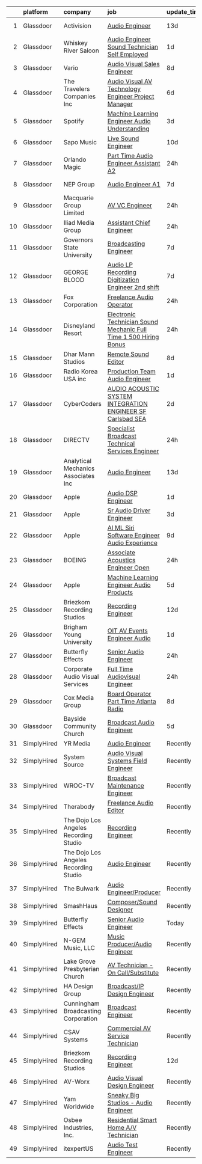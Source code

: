 

|    | platform    | company                               | job                                                                                                                                                                                                                                                                                                                                                                                                                                                                                                                                                                                                                                                                                                                                                                                                                                                                                                                                                                                                                                                                                                                                                                                                                                                                                                                                                                                                | update_time   | location                |
|---:|:------------|:--------------------------------------|:---------------------------------------------------------------------------------------------------------------------------------------------------------------------------------------------------------------------------------------------------------------------------------------------------------------------------------------------------------------------------------------------------------------------------------------------------------------------------------------------------------------------------------------------------------------------------------------------------------------------------------------------------------------------------------------------------------------------------------------------------------------------------------------------------------------------------------------------------------------------------------------------------------------------------------------------------------------------------------------------------------------------------------------------------------------------------------------------------------------------------------------------------------------------------------------------------------------------------------------------------------------------------------------------------------------------------------------------------------------------------------------------------|:--------------|:------------------------|
|  1 | Glassdoor   | Activision                            | [Audio Engineer](https://www.glassdoor.com/partner/jobListing.htm?pos=117&ao=1136043&s=58&guid=00000181b889976b835005f8a8b091f6&src=GD_JOB_AD&t=SR&vt=w&cs=1_09af65cb&cb=1656658434390&jobListingId=1007947570877&jrtk=3-0-1g6s8j61mk61p801-1g6s8j622i9j2800-cc181edf414e04b8-)                                                                                                                                                                                                                                                                                                                                                                                                                                                                                                                                                                                                                                                                                                                                                                                                                                                                                                                                                                                                                                                                                                                    | 13d           | Los Angeles, CA         |
|  2 | Glassdoor   | Whiskey River Saloon                  | [Audio Engineer   Sound Technician   Self Employed](https://www.glassdoor.com/partner/jobListing.htm?pos=103&ao=1110586&s=58&guid=00000181b889976b835005f8a8b091f6&src=GD_JOB_AD&t=SR&vt=w&ea=1&cs=1_ddcd1a71&cb=1656658434388&jobListingId=1007971269908&cpc=6FC5BA77C9A4CD78&jrtk=3-0-1g6s8j61mk61p801-1g6s8j622i9j2800-a9997545a0f489a2--6NYlbfkN0DZUOob1RxKFFM5XqCN8NwNjD6ibhx9GA-hBUghBZDjd41EWWUaBEf0KKdGOBBNHRHd_uSbKuQYT__OBfxU9V25bBWD3MGmfOf6L0dYrTQo-2dsgLaZLmc2SGkWAz35np4V1m9j0Vgw_QEGm6Oe8jtBlmVAaz1XtRctpbmateAKDnFFRmheggQdrmsvsVXlVNEQN3T2lM6GN1F8771MSRntpXARflwVvfLKitIhr2QarYEiGLZurKMv-YtWKjQqe_FQFYsYfLxg1BruHL_8nralh4HD4MojOFugLXDF2Elf9WW4Vk0K8lFMcPh3_VNOqwHMgoOfcy-t6ceHa0YeEOpsABpflhe92ayg-ps9OfgmSbA1-sxgNbCnW0_t4WtSODuagXjdVBH42g2-liiqWkS5VUShEaY3XRi94IbTJWNlBxIAQg6lIh9BNL4shOshEAiqVX49zUooP7lUvKWwmmPSbMrjqDw4Hn1ifQInEVpz3_Mk2viIuknCsCITpu7DlSsvotOMidI50whn4YXyczna)                                                                                                                                                                                                                                                                                                                                                                                                                                                                                       | 1d            | Nashville, TN           |
|  3 | Glassdoor   | Vario                                 | [Audio Visual Sales Engineer](https://www.glassdoor.com/partner/jobListing.htm?pos=102&ao=1110586&s=58&guid=00000181b889976b835005f8a8b091f6&src=GD_JOB_AD&t=SR&vt=w&ea=1&cs=1_7f5fed46&cb=1656658434388&jobListingId=1007957200554&cpc=275B60D2C545FCD5&jrtk=3-0-1g6s8j61mk61p801-1g6s8j622i9j2800-1cd875a76430fbde--6NYlbfkN0A4hgeKHdLyHgzaskNEvl2xXMVaueUT71iJOYpLYISQUMokOAxkb6e4txPs6f_S0ebvVT7mjiRIXvY5BrDZHvuKSsr0IpYfoC1TsAC_ZQuScOAhnEr9Rz-GRhmj27X-NIXUH769hQWDtwZmq8aVdcyqDKSjiBY_YyXgHRRdAo-w6Uv0R33OrIb4W-BpGXjT4ks9OdwiJ5XXjdOxPW55GiBhLQvwKKHFrg4s_OJGmY4hCHiuD21w0yfkmAa0_s-LHMm_pxx23SP10-bisvLCd_m8VZjJJjTaWRdYfObn2GqwdddCtsPtMA2I27Z-Tvr82uGvwfres9rUWJ4YTPkleFmjfMPOXHQS9YziYiGjZAb1AN1nL-hArAxS6nKfnCXAHuMJl8P5G1IC0rB-HrXt6Sc_zxEwYZt5SH61_Ov23lnPp91azDy_lEgCvwrM7oVyfC7_MknQS5fHXm43KYP2wvhdC-x71d0_NiFSR_xN036wUwsiQpzXnGbVsTcew9YLE1tdSJzy5Y7gZA%3D%3D)                                                                                                                                                                                                                                                                                                                                                                                                                                                                                                                 | 8d            | Remote                  |
|  4 | Glassdoor   | The Travelers Companies  Inc          | [Audio Visual  AV  Technology Engineer  Project Manager ](https://www.glassdoor.com/partner/jobListing.htm?pos=105&ao=1110586&s=58&guid=00000181b889976b835005f8a8b091f6&src=GD_JOB_AD&t=SR&vt=w&cs=1_2b8fd9ff&cb=1656658434388&jobListingId=1007962119256&cpc=5FEB1BEB8E14EF52&jrtk=3-0-1g6s8j61mk61p801-1g6s8j622i9j2800-9157db76399edcec--6NYlbfkN0DwhCR4mE7Dx-CLhz4PI5BhfvPze6ywMzhMsBH5psjCE2akgMDjbc7mgQRF-OO2fE77lmnsitHlMYe71DgCkOAXZbjW_MU9NoF73Rz7QR4gynPML1oO3IhXy6i7KhHOCo_-HDw9Kx3MAhhfqDomPSpYcsyzxPKpoyH0P8Wtxhv9lghcapDdNlyB9EsQXsRjcxxydzUicFnmn4ljwE6RPspBdICgu_c7t7YI9AwHVEkP-0bZHC7VqjrOIBGYaYRY5e2oTq5y5bsRpC-L7JTvFi0NnLfRn3c10nEgXsBMHZmOg7aKAiGqwY4-g2_0koR0x_W7WQ2UoJRLVxhu4J2tp4ufStiuoKCwTmmx7-CXk5tjh2Qry0WkguBQLGExr0oy4QsWgkpkShvtCk6Dm4cP8GONRSagno2RY1VlTgbmSa8MHx3LUCMY330umqb9t3RMmJNbdRrRQ45yeraeQm9bVZyCCZzLI76XOLT9N07u4N7lmeUTqV_Dovd-0ev-Mq6ZChW2pYnK_yMGWQplK9QNJaGMPhh763cPOqg8UqfaJPBfphNg3XU9JSjlh667iOcTrowKPOOziTJEuUh08kXtpVvjJliBt29FUx255MPXTwwIBA%3D%3D)                                                                                                                                                                                                                                                                                                                                                                                          | 6d            | Hartford, CT            |
|  5 | Glassdoor   | Spotify                               | [Machine Learning Engineer  Audio Understanding](https://www.glassdoor.com/partner/jobListing.htm?pos=113&ao=1136043&s=58&guid=00000181b889976b835005f8a8b091f6&src=GD_JOB_AD&t=SR&vt=w&cs=1_53b3a5b9&cb=1656658434390&jobListingId=1007966430651&jrtk=3-0-1g6s8j61mk61p801-1g6s8j622i9j2800-cf8b3597912616eb-)                                                                                                                                                                                                                                                                                                                                                                                                                                                                                                                                                                                                                                                                                                                                                                                                                                                                                                                                                                                                                                                                                    | 3d            | New York, NY            |
|  6 | Glassdoor   | Sapo Music                            | [Live Sound Engineer](https://www.glassdoor.com/partner/jobListing.htm?pos=121&ao=1136043&s=58&guid=00000181b889976b835005f8a8b091f6&src=GD_JOB_AD&t=SR&vt=w&ea=1&cs=1_714a25be&cb=1656658434390&jobListingId=1007951864280&jrtk=3-0-1g6s8j61mk61p801-1g6s8j622i9j2800-fcb7a6448ded33ab-)                                                                                                                                                                                                                                                                                                                                                                                                                                                                                                                                                                                                                                                                                                                                                                                                                                                                                                                                                                                                                                                                                                          | 10d           | Miami, FL               |
|  7 | Glassdoor   | Orlando Magic                         | [Part Time Audio Engineer Assistant  A2 ](https://www.glassdoor.com/partner/jobListing.htm?pos=114&ao=1136043&s=58&guid=00000181b889976b835005f8a8b091f6&src=GD_JOB_AD&t=SR&vt=w&cs=1_5488885b&cb=1656658434390&jobListingId=1007973255395&jrtk=3-0-1g6s8j61mk61p801-1g6s8j622i9j2800-5782749b78aef498-)                                                                                                                                                                                                                                                                                                                                                                                                                                                                                                                                                                                                                                                                                                                                                                                                                                                                                                                                                                                                                                                                                           | 24h           | Orlando, FL             |
|  8 | Glassdoor   | NEP Group                             | [Audio Engineer A1](https://www.glassdoor.com/partner/jobListing.htm?pos=120&ao=1136043&s=58&guid=00000181b889976b835005f8a8b091f6&src=GD_JOB_AD&t=SR&vt=w&ea=1&cs=1_f5e3ba2c&cb=1656658434390&jobListingId=1007960748460&jrtk=3-0-1g6s8j61mk61p801-1g6s8j622i9j2800-93ec31f0eeedc6ba-)                                                                                                                                                                                                                                                                                                                                                                                                                                                                                                                                                                                                                                                                                                                                                                                                                                                                                                                                                                                                                                                                                                            | 7d            | New York, NY            |
|  9 | Glassdoor   | Macquarie Group Limited               | [AV VC Engineer](https://www.glassdoor.com/partner/jobListing.htm?pos=101&ao=1110586&s=58&guid=00000181b889976b835005f8a8b091f6&src=GD_JOB_AD&t=SR&vt=w&cs=1_6609fcf4&cb=1656658434388&jobListingId=1007975168648&cpc=006647ECB170E34D&jrtk=3-0-1g6s8j61mk61p801-1g6s8j622i9j2800-feee33885a548d26--6NYlbfkN0Buby3bM6xh3PvoctOm6nU0sG10uZOdQYvMWxvRDCBuHZP9gZtXeKBRA3GjHBhNf7pD68zSqMIpsJ-qYwWljPySJwgwQ8tg1xacKIWJSHiEWGWcl_uj_tFfrwb85AbQKVMCkY2qJ_5pcRCCPNChoJkKIIM-ZRqclLdIgjFmBsHPApFjLV8NdIzVaewglK_v6wpqFKsEaGTFp77AHfIpKJ6uyW840Vx5eSTKpZ_-cI2D7eSBLWaKSpLWPyaEVOJJB8hgRsIVKUBlHYfjtS67MD6TQoOA9fm_tsEQoesw6-saIEUCziUu4os9e1AjRJjMyjHGoj4dc3fzXIiK4Wp-Le-QYvDEOq4nVI77pnF85PtZyPi1OpBNqdphtUrljDLHUxeIElmnaiV2-Bg2hv_h1IktaWaUB9ySghx_7gB3Lzce-RFlmrDgg4vtxpaVdVkfv0kORjz6ZLtBJqbiOmzEf5HNaJ4FSvJOMe9ZVhoWbpgRa0K8vSNoprldo8UicYg8x3aZbuUZPsnjdQ%3D%3D)                                                                                                                                                                                                                                                                                                                                                                                                                                                                                                                                   | 24h           | New York, NY            |
| 10 | Glassdoor   | Iliad Media Group                     | [Assistant Chief Engineer](https://www.glassdoor.com/partner/jobListing.htm?pos=129&ao=1136043&s=58&guid=00000181b889976b835005f8a8b091f6&src=GD_JOB_AD&t=SR&vt=w&ea=1&cs=1_1b31856b&cb=1656658434395&jobListingId=1007973242312&jrtk=3-0-1g6s8j61mk61p801-1g6s8j622i9j2800-72c6bbc76826529c-)                                                                                                                                                                                                                                                                                                                                                                                                                                                                                                                                                                                                                                                                                                                                                                                                                                                                                                                                                                                                                                                                                                     | 24h           | Nampa, ID               |
| 11 | Glassdoor   | Governors State University            | [Broadcasting Engineer](https://www.glassdoor.com/partner/jobListing.htm?pos=124&ao=1136043&s=58&guid=00000181b889976b835005f8a8b091f6&src=GD_JOB_AD&t=SR&vt=w&cs=1_b8252169&cb=1656658434391&jobListingId=1007960174272&jrtk=3-0-1g6s8j61mk61p801-1g6s8j622i9j2800-e9de4878726fadbb-)                                                                                                                                                                                                                                                                                                                                                                                                                                                                                                                                                                                                                                                                                                                                                                                                                                                                                                                                                                                                                                                                                                             | 7d            | University Park, IL     |
| 12 | Glassdoor   | GEORGE BLOOD                          | [Audio LP Recording Digitization Engineer  2nd shift](https://www.glassdoor.com/partner/jobListing.htm?pos=130&ao=1136043&s=58&guid=00000181b889976b835005f8a8b091f6&src=GD_JOB_AD&t=SR&vt=w&cs=1_ca410891&cb=1656658434395&jobListingId=1007959721059&jrtk=3-0-1g6s8j61mk61p801-1g6s8j622i9j2800-94ce0a851b55452b-)                                                                                                                                                                                                                                                                                                                                                                                                                                                                                                                                                                                                                                                                                                                                                                                                                                                                                                                                                                                                                                                                               | 7d            | Fort Washington, PA     |
| 13 | Glassdoor   | Fox Corporation                       | [Freelance Audio Operator](https://www.glassdoor.com/partner/jobListing.htm?pos=118&ao=1136043&s=58&guid=00000181b889976b835005f8a8b091f6&src=GD_JOB_AD&t=SR&vt=w&cs=1_99981582&cb=1656658434390&jobListingId=1007972962752&jrtk=3-0-1g6s8j61mk61p801-1g6s8j622i9j2800-0a1c089c6b7890e9-)                                                                                                                                                                                                                                                                                                                                                                                                                                                                                                                                                                                                                                                                                                                                                                                                                                                                                                                                                                                                                                                                                                          | 24h           | New York, NY            |
| 14 | Glassdoor   | Disneyland Resort                     | [Electronic Technician  Sound Mechanic    Full Time  1 500 Hiring Bonus](https://www.glassdoor.com/partner/jobListing.htm?pos=111&ao=1110586&s=58&guid=00000181b889976b835005f8a8b091f6&src=GD_JOB_AD&t=SR&vt=w&cs=1_4949cd86&cb=1656658434389&jobListingId=1007975027121&cpc=F41FEAB56D215062&jrtk=3-0-1g6s8j61mk61p801-1g6s8j622i9j2800-44f0d1062b935ecf--6NYlbfkN0C6Ka7fXck5vhN9Gntscl_jqDDI0lwp9hmdWqruhrh70g4rLtFMw5tuk7-EcnWEM7rOuk3TZgjE59EUPaULxlHqw2UOgQxctQRzV308JIbkK3UbrsYvYb6dkfju7oTFgvz9Y2rU1hAsakbS4X-an_D5CVgEZOvvbobuY74ifjAVgWlwnLYYNCCgY2D1YtUwagJ7uyzdMaBI9a2uoPNqQvco_KdcFrohMEAvWAqcKoQB-MpdkkMOtjnQwYApT7AUlVxPkoyt9ZJyWCF8nnOzRMcw5SDR2lmZE4vPrYNI9AkivMHSbjhKI4T4njSEncVm8zwiKkx--wET8fPBe2MzL22A43z-rvdHR2qz5o9nmh68ctxywdaOS98VSlChPyo410EsTD7dm4OA_ko67o6SdI05VM8l65NMw66I1_go48xgffYQQUsA3TNKJoBc5mCO3pS-AGdZsgzTaw%3D%3D)                                                                                                                                                                                                                                                                                                                                                                                                                                                                                                                                           | 24h           | Anaheim, CA             |
| 15 | Glassdoor   | Dhar Mann Studios                     | [Remote Sound Editor](https://www.glassdoor.com/partner/jobListing.htm?pos=125&ao=1136043&s=58&guid=00000181b889976b835005f8a8b091f6&src=GD_JOB_AD&t=SR&vt=w&ea=1&cs=1_055bf4ec&cb=1656658434391&jobListingId=1007956206021&jrtk=3-0-1g6s8j61mk61p801-1g6s8j622i9j2800-c817bde71d0827b3-)                                                                                                                                                                                                                                                                                                                                                                                                                                                                                                                                                                                                                                                                                                                                                                                                                                                                                                                                                                                                                                                                                                          | 8d            | Burbank, CA             |
| 16 | Glassdoor   | Radio Korea USA  inc                  | [Production Team Audio Engineer](https://www.glassdoor.com/partner/jobListing.htm?pos=104&ao=1110586&s=58&guid=00000181b889976b835005f8a8b091f6&src=GD_JOB_AD&t=SR&vt=w&ea=1&cs=1_2aead5ff&cb=1656658434389&jobListingId=1007971360527&cpc=C3517E2410EFB392&jrtk=3-0-1g6s8j61mk61p801-1g6s8j622i9j2800-c49b9dda932026b5--6NYlbfkN0DeXU0vMxLyKhfauY-dgUBa_3v1DHLtGGo4EP_Dl8CiY0U2FbFCTSNb0R-8JM4BTXHCxFRrCG2AE5RZAwhnc0KU72O88kCYsCT8ywECthNN6o7yCMeR7px8Z03FQkXUrQZImNN1D1Lf21QvQeprZ0o7jCVpe0rNZPyF-9KlmqVWsw42AWeZXvuOIG7A-J5MLPaFWDBXl2xs3zABgyH_tQKjxZrWpBsoThxr_uV7gliqdppJmTJf3n50sRvTia5e6Cn7CfdZhAre30Z_PbhzuIx8JIhfoEzB8YSORyngwhB8d9puohW-ZQFjkcPKAE2bWmv5Rh8iIaavwFVogoxx49PLrjfPXCZ9M_DldA0cyB98OgM5lrmHu0bMAwRS4NRv2DYde81Tm0OjiPkam0c6vUVlVsRRQU_aKEkn-q_3SEnErJsz-fg0gcjOne_bKT8W-LFesNEzsd9DYRhfBUwMJLtKwmItyv6PLkKTrAwsISG3mcOnhwMcZQ1Icmx4VT7PcuM%3D)                                                                                                                                                                                                                                                                                                                                                                                                                                                                                                                            | 1d            | Los Angeles, CA         |
| 17 | Glassdoor   | CyberCoders                           | [AUDIO   ACOUSTIC SYSTEM INTEGRATION ENGINEER  SF Carlsbad  SEA ](https://www.glassdoor.com/partner/jobListing.htm?pos=112&ao=1110586&s=58&guid=00000181b889976b835005f8a8b091f6&src=GD_JOB_AD&t=SR&vt=w&ea=1&cs=1_0c7fc349&cb=1656658434390&jobListingId=1007969018050&cpc=2CAED5C921A5F994&jrtk=3-0-1g6s8j61mk61p801-1g6s8j622i9j2800-9253c327a7c8661f--6NYlbfkN0CpFJQzrgRR8WqXWK1qKKEqALWJw739KlKqr2H-MSI4eoBlI4EFrmor2FYZMP3muM1Mcqu8sVXnn6lbK8JIHqfNUfwXhlorrCyZyj0vRAagbAWxvLUYhQasGHxHbO3MIUE9KvQ0zf-hvPI-eq27adppPyptNAVTzHYzv87H7zbbNFMTzR8pPU3sxkuoa8QxX5VTpigg-YFgKLWzD9PyF5-3ctOcwsCSnguniFFOtB459vXkX-8gPWPy428IHKOe6oiscjJV1K3F_glaIj1-cNgAZpbWIIQKapnlO2YtQvgrVHZgcGhjx_pyaH_rK17vcORd8LsffHZbTmSd6rDDxYS9_I0XytCmCAlkkHoH9IKsQB3JJJGPF5Q9PzJXblBF_ClSkZm7xz1gc9YprhGEq0hZnkAd_Kr-99dxY25lOmqdzDQawY61Q_cN9aY8Sf6FAwBn9S8C9fHGlpovCrGfrzzESY_htgNlo_1nsKYGF2lwsYGC5sj3-WzyTjWie7sa7diQly1-gOtAwR290HMe5ZGpJkjkkYzHe6cw7XLLMULgQCvIiCK9l7wJVKeFsIIgrO_f3_2XlgHITlZTey_XW09tN96NiZJ-9pUq13jp5K95jSKUjWU7C9Pe0Z4vWc6xtNRmEb-mxqEDdg5fM-oGjBOWO58111zEkSbAkCX2dyxjAB86KMvICTDp5gPjEUKuj7A8k7H25EcjG8QssThs8B7glQm0wEi_dxTeZHytaIokGPuTT7vuUILpCLumixlE73oZpryJwoawLFK-6Gp1-Lj1m2NqWd1_HeMN53M_d_S85Ph84jmhzB-DhK5FyAguzPhsq7x3jZagIPCorgMNId2H8BtwMBFN7Eqk3iS8H_JyxxrsY2iDHUFdkUl--PRFOkostWyrPYTSlZO2jbtx-XHiQ_K2Z9q2XFbu-J90UmCevfZThNy9bveV858GfegQvDedG9D-WZ36OVbEgUcLUMLA)         | 2d            | South San Francisco, CA |
| 18 | Glassdoor   | DIRECTV                               | [Specialist  Broadcast Technical Services Engineer](https://www.glassdoor.com/partner/jobListing.htm?pos=110&ao=1110586&s=58&guid=00000181b889976b835005f8a8b091f6&src=GD_JOB_AD&t=SR&vt=w&cs=1_2ad191fa&cb=1656658434389&jobListingId=1007973002057&cpc=1160948BCBA38B5B&jrtk=3-0-1g6s8j61mk61p801-1g6s8j622i9j2800-8ff356d14cc7cd49--6NYlbfkN0Bg-vCOmr41z5O6cL3bVFLNCmt4d7jQ60EdHBZU4QjMGyRF3OJkwwC0GQxq9DZ5KcgiTJhtOoU3DVTe-PldYhNn9o-qPY9J97VbdsOHNQ2NlIKSDwPSzGcF6Z-hOkXt6Ir6-VnfvDOg1pGxXpGFd64bY5x91n0xFEU9Fh8i3dQjfofz2T4ahb0wM1l3ji2qXqaOAU5YsltlQPQ1ClL-KeuHfxGOmRYyx5AXwCjOFkXtlllEz-ruMtp35d2qZR1V9gMSH0qTPsgOeEsVfp7CMKVNAFv60Lmf8prCo81YsLW09UAj6byrf8yThzUQHzGj6flQ2OjII13TO9k7G00wtl28Gq7IxxTHKR7rB9lErxTDSIadlECFBRd__u2gzUe8tO6EZ4rrcmePPiBP4hfRuZnkx3SsNK89fXF2i1SegNwKLY_63pLMKy4o)                                                                                                                                                                                                                                                                                                                                                                                                                                                                                                                                                                                            | 24h           | Castle Rock, CO         |
| 19 | Glassdoor   | Analytical Mechanics Associates  Inc  | [Audio Engineer](https://www.glassdoor.com/partner/jobListing.htm?pos=119&ao=1136043&s=58&guid=00000181b889976b835005f8a8b091f6&src=GD_JOB_AD&t=SR&vt=w&cs=1_345221de&cb=1656658434390&jobListingId=1007947686117&jrtk=3-0-1g6s8j61mk61p801-1g6s8j622i9j2800-24dfb34484a594a0-)                                                                                                                                                                                                                                                                                                                                                                                                                                                                                                                                                                                                                                                                                                                                                                                                                                                                                                                                                                                                                                                                                                                    | 13d           | Houston, TX             |
| 20 | Glassdoor   | Apple                                 | [Audio DSP Engineer](https://www.glassdoor.com/partner/jobListing.htm?pos=116&ao=1136043&s=58&guid=00000181b889976b835005f8a8b091f6&src=GD_JOB_AD&t=SR&vt=w&cs=1_325e3d4f&cb=1656658434390&jobListingId=1007970447156&jrtk=3-0-1g6s8j61mk61p801-1g6s8j622i9j2800-1b585c126c1f4e63-)                                                                                                                                                                                                                                                                                                                                                                                                                                                                                                                                                                                                                                                                                                                                                                                                                                                                                                                                                                                                                                                                                                                | 1d            | Cupertino, CA           |
| 21 | Glassdoor   | Apple                                 | [Sr Audio Driver Engineer](https://www.glassdoor.com/partner/jobListing.htm?pos=106&ao=1110586&s=58&guid=00000181b889976b835005f8a8b091f6&src=GD_JOB_AD&t=SR&vt=w&cs=1_50562768&cb=1656658434389&jobListingId=1007967756838&cpc=F41FEAB56D215062&jrtk=3-0-1g6s8j61mk61p801-1g6s8j622i9j2800-2fa8053b561b6bfc--6NYlbfkN0BvKrLyj5gPmtZO9T8euul8TCxuuKNOtzRJOomxnwSEodTz2Bc-sPZl29JElYHfcoTIvbXRjof-OOe8pUBbfHD0qHl0wtikCMnURt0SnGsvORBxZ_incsdE_dikXRA3L9t9i3UdVlU2ns6vM-MIZPY_50m91oWB506_74wVampessI9MEDFf6llnes7oaBKWsvrzkFnHxQaps3nBHAynQ4WVvryJ-ysx0ivka_R2FYTuUTKQ3ghRoqg1MVobUnhXM6uLUBSXp1uwoLF2SoO1GAf_xjlXQlMwC5Sf77-ZUienjmQzI5V9yT2GehISM6XhHmZWlRQsJ5RfLIM2pBEwoeG6-7I_HFYJN3YeQu_4Tlw519ZdcgnajL8ouTfqOIHX3oAJvG4IataSbt8bJ9I29BzxsHsETNrKr7A8S5qvuSebq2nsefmTqMgjHFxKGzsGzJgumluagZzrJMi55le02dp1A0CQ6IPWU1VmMpcgTrL_pzTPQEFtY8ZtI5_Rd7dEKvXJI3tbY8Ugh1l8ULBjZZXO4xAxz1ouxJ3SIRGNqOIUnM0iAr8RPuHsCSWBdGAiOa1N6asjX53lSUngy9GmjXvK6cRc72lcpYs8kmBs1W4wy73LK1lY-VHemYO2DSHOKa7fycNeo93PrZOe408nOV0NYaz-SjTarZgDmFpKwKVnvF6b4G31zXzmHXgHVRgK8pZLw4PEdOkDp1fXoWtgm_oHWl9BvBvjCwJpyl26S3DVnp1-EmzT5C2y5PB__pJeQIxVhSyPtXm5_oimGbb5fVsjXqOeF49HHualT4Ys958i_o6xhBeCT4cE86MnhonjzZe-sEpXvDGFPnraZQ9vzvRbvi0ODMYB3YobH7yVIxcnUQ-xqhM6eowmE0yGB1MBLoI52EzL6CX2NkpyUlPwiaQjCfmju735EOL9SHwH_mbu1hoxrjElrhFXhRcLAoD7QfzF45i70PL4Q%3D%3D)                                                         | 3d            | Culver City, CA         |
| 22 | Glassdoor   | Apple                                 | [AI ML   Siri Software Engineer  Audio Experience](https://www.glassdoor.com/partner/jobListing.htm?pos=108&ao=1110586&s=58&guid=00000181b889976b835005f8a8b091f6&src=GD_JOB_AD&t=SR&vt=w&cs=1_f5322109&cb=1656658434389&jobListingId=1007955803610&cpc=32EE424DE2B657EB&jrtk=3-0-1g6s8j61mk61p801-1g6s8j622i9j2800-7f8b805f602546e6--6NYlbfkN0BvKrLyj5gPmtZO9T8euul8TCxuuKNOtzRJOomxnwSEodTz2Bc-sPZl1dBMH13w-jOuDdk-f7H56QP6g2bk7OOCTBgEksMJ67_uUG10p_Ob0wBQK04jJ5ef5QVpBRbDcK4zEfyd2XYMJF3E77_Ctt9UCpFMTYW278ZSGzRN2mKPca7ctKf6xTnSi8C_SPT59KBmQoReMsw4ul9_ECWqkpUAaChXgrEs5Sz4ciCqmMmeOBcVlh43FQIf3h4XxBuNYisJOkyetn52WRpSce6LJSPlS-Kmqnhm-t2VQRUe_JBV5MnwXOpY5T7H_xdAzN4D3-a4440TUNWi5E4ne-coYcIfGUzujHfconuHckFRPNalUMVVMAO0vzRbDBGNsBLI66Z4ijm92RWx4mKZHxJVZbGUmnoWPs1tKVWqEE8y48mg7mDkuWoSIb80SLK5PaiBARybtYvzwcxdNoKsQZvcwl9Qfnfzco78sAyHBJLkDEvaYIxUqpAWkt0gcaEgskWZlGN9gMqlgPbX3lMG8cpA1JMIYPpCNWrMiGqAx86VztAQnCMfBvCt_jfxG6pMlFZzvbJMTqY2_GbMObOrBpnDkohuA-WXkHclxcno3QGxO_3mhw5iANdk3ZvijINAh7L7IA1yqVw25QKFbeOalQuKwSEH5rdDvvCEvQaGaxsfubt8MlJ9CzjHpGMlQaBi6rLYFPeK073xKDZoSQvNfZo0MutE7BWMx8sjQu-F9nc9j53J5d_4XmkSgs5rFt-BBZNsjJXHXC8xmXMaya7v-O4KfVWSbF_60pG0uuPpRr-Eieibk92UyBOEOaGqV3-C1j-emzSLbXG8GzJmUBONsl3vI1il4_IwW-U4ZbJ6Ye2kFpb_wdJ4I00BzY4U6C0hRwSoyInCQr7cOberEitoSV4TMePFu4LAmEIBTfJv8_0MF74MEO_hiwXshcWR8ppDRLBk-FSvDJQfIq6ZvIIx3Am1V2vI-fMUxlEgn17xu6vLHAohbA%3D%3D) | 9d            | Seattle, WA             |
| 23 | Glassdoor   | BOEING                                | [Associate Acoustics Engineer  Open ](https://www.glassdoor.com/partner/jobListing.htm?pos=109&ao=1110586&s=58&guid=00000181b889976b835005f8a8b091f6&src=GD_JOB_AD&t=SR&vt=w&cs=1_7322d41b&cb=1656658434389&jobListingId=1007973818186&cpc=1FDE87803EF93CD3&jrtk=3-0-1g6s8j61mk61p801-1g6s8j622i9j2800-5acf73f29a1d07d2--6NYlbfkN0BddK4H-tsabPiX3BvkwhvbvP4OkLNzlRX6egXJy9Hb11ERhvpR4KXHOGIJSt-F4EmMxiZ1000gRY2SHCDyUBP4UCGQs-2JDugEzJbym480mHxE4zM6UjxR8-olqn5IftNVTFe92Bwbvo2_a14stxgPRnzxGkPbcPY_0NhnvD_LuVbmu03ibI68RWtGaRENVAOUP2VcdPQG2GgvhU7CDrZchl03phJCsqGnX-tSbt7lbRmMqzuDxCCdrlwAdKrx1atq6ZQfHFQTaxXcBzMANXx526qINMC9Pb8TyLxoLw1YAVkQnTpym9PwU7ypvJD4x8mBftrW45QE3LjqURFLtdSqBNEAhj-AgWunh_eLhcTf0uZAo_pDv4HEX811UI0zWu-PaIdJ9QU5GdToe9cD5d-basgd7y486FlqM4RSACcceMADYHiHaVUU)                                                                                                                                                                                                                                                                                                                                                                                                                                                                                                                                                                                                          | 24h           | Everett, WA             |
| 24 | Glassdoor   | Apple                                 | [Machine Learning Engineer  Audio Products](https://www.glassdoor.com/partner/jobListing.htm?pos=107&ao=1110586&s=58&guid=00000181b889976b835005f8a8b091f6&src=GD_JOB_AD&t=SR&vt=w&cs=1_704eda28&cb=1656658434389&jobListingId=1007963574780&cpc=149B3D5996025BBA&jrtk=3-0-1g6s8j61mk61p801-1g6s8j622i9j2800-c49561d505b56c66--6NYlbfkN0BvKrLyj5gPmtZO9T8euul8TCxuuKNOtzRJOomxnwSEodTz2Bc-sPZl8WPllYOnI2hdnddGV9WK-yG4EctdurmsYwC992_5eXYIZR5lJ9xYBk_c5lstKlbpnEOWoZXcRo7NjLf_0wBQDP3kvrgQQTOpgCWfN13f-FPi62jZtSX6_QjW7v6FpT_NC_hx56POBcvKfl-3-PFj_ura6xlNGkZ9rny7RiJIinCXbQ-j7IACmDWPom2ccwx3ecJXU0b42XTTDpMu6W8ozuR9x-t9xOZS6fbPoZg8LPvX1aXlhDWw0MlWS8IedJPtWS2S6nyOw_jmx3aHV3iNQ3E9itEupiKtIQxDrOAexjqwmEasphGEOvlcDSWJUVpA_vj-aQRaLcoU4unQp2vy3flR-vEyFyFSTR4Q-kHJiFr8aUrDEFSWhjGk0hiUXLUs2GpGYhw_Tkdn0SSZKQ8KbrjdOia5zE0T7Xxr2cqoC7vXe8Gx6ohpgvcWskAEYJ0upWdE0_CRjJAbwq4epqeldkLmhCGVrPa4my2usdiFi7PV1Kv7BGdaMXIOI0Gz0nFGMq975UEzpGLSDVs5C9bxzI4l5i6EjjG9AXGutbB_GweMA-K13prgAyqPrZuEV_aQlBXM8jNvaTERsrcyen87dB7vf0usODeghBuslNYuhNbYRrlBRzZEbTuA2_9qdvCfrQRw_4Tuj2Sua38KT2tGQZ-_Ak5CnQmE6JTDQ7L8fwrNcbBvXan8XvOhZ3wKnQxFLQlpsH93OKP-Q3r8uhx3m1dMbsa6Rao1086ZQwVBG5nwf3u5axMTdnZ_fwds04o91cmyudbLa8GWYn4v43ggKsVcKBDz94hGk3FdmUxxViSbubCiTVEpYGIPvSCCBM-uSFZUD9G9ZyaW_hrsm30BTJ0lb_d4Jfka1xbFyJizH_j_O33XBgwK09oTiesIIfjwAus0lSq1KEPE-7BdHc27okdfR1ll5iUnet4jgu_eRcg%3D)                      | 5d            | San Diego, CA           |
| 25 | Glassdoor   | Briezkom Recording Studios            | [Recording Engineer](https://www.glassdoor.com/partner/jobListing.htm?pos=126&ao=1136043&s=58&guid=00000181b889976b835005f8a8b091f6&src=GD_JOB_AD&t=SR&vt=w&ea=1&cs=1_e034bd71&cb=1656658434391&jobListingId=1007949003348&jrtk=3-0-1g6s8j61mk61p801-1g6s8j622i9j2800-642744c452f28506-)                                                                                                                                                                                                                                                                                                                                                                                                                                                                                                                                                                                                                                                                                                                                                                                                                                                                                                                                                                                                                                                                                                           | 12d           | Alhambra, CA            |
| 26 | Glassdoor   | Brigham Young University              | [OIT AV Events Engineer  Audio](https://www.glassdoor.com/partner/jobListing.htm?pos=123&ao=1136043&s=58&guid=00000181b889976b835005f8a8b091f6&src=GD_JOB_AD&t=SR&vt=w&cs=1_62efdae8&cb=1656658434391&jobListingId=1007970787588&jrtk=3-0-1g6s8j61mk61p801-1g6s8j622i9j2800-91a4df7da45c0b79-)                                                                                                                                                                                                                                                                                                                                                                                                                                                                                                                                                                                                                                                                                                                                                                                                                                                                                                                                                                                                                                                                                                     | 1d            | Provo, UT               |
| 27 | Glassdoor   | Butterfly Effects                     | [Senior Audio Engineer](https://www.glassdoor.com/partner/jobListing.htm?pos=115&ao=1136043&s=58&guid=00000181b889976b835005f8a8b091f6&src=GD_JOB_AD&t=SR&vt=w&ea=1&cs=1_5143587c&cb=1656658434392&jobListingId=1007975010975&jrtk=3-0-1g6s8j61mk61p801-1g6s8j622i9j2800-9cbc0f961de8e1b4-)                                                                                                                                                                                                                                                                                                                                                                                                                                                                                                                                                                                                                                                                                                                                                                                                                                                                                                                                                                                                                                                                                                        | 24h           | Weston, MA              |
| 28 | Glassdoor   | Corporate Audio Visual Services       | [Full Time Audiovisual Engineer](https://www.glassdoor.com/partner/jobListing.htm?pos=127&ao=1136043&s=58&guid=00000181b889976b835005f8a8b091f6&src=GD_JOB_AD&t=SR&vt=w&cs=1_963fddb1&cb=1656658434391&jobListingId=1007974508386&jrtk=3-0-1g6s8j61mk61p801-1g6s8j622i9j2800-756083bc4fffbabe-)                                                                                                                                                                                                                                                                                                                                                                                                                                                                                                                                                                                                                                                                                                                                                                                                                                                                                                                                                                                                                                                                                                    | 24h           | Elmsford, NY            |
| 29 | Glassdoor   | Cox Media Group                       | [Board Operator  Part Time    Atlanta Radio](https://www.glassdoor.com/partner/jobListing.htm?pos=128&ao=1136043&s=58&guid=00000181b889976b835005f8a8b091f6&src=GD_JOB_AD&t=SR&vt=w&cs=1_fb619fdf&cb=1656658434395&jobListingId=1007957237561&jrtk=3-0-1g6s8j61mk61p801-1g6s8j622i9j2800-7deaf82f9d18c86c-)                                                                                                                                                                                                                                                                                                                                                                                                                                                                                                                                                                                                                                                                                                                                                                                                                                                                                                                                                                                                                                                                                        | 8d            | Atlanta, GA             |
| 30 | Glassdoor   | Bayside Community Church              | [Broadcast Audio Engineer](https://www.glassdoor.com/partner/jobListing.htm?pos=122&ao=1136043&s=58&guid=00000181b889976b835005f8a8b091f6&src=GD_JOB_AD&t=SR&vt=w&cs=1_03bbee30&cb=1656658434391&jobListingId=1007963342171&jrtk=3-0-1g6s8j61mk61p801-1g6s8j622i9j2800-58ee54a603225b95-)                                                                                                                                                                                                                                                                                                                                                                                                                                                                                                                                                                                                                                                                                                                                                                                                                                                                                                                                                                                                                                                                                                          | 5d            | Bradenton, FL           |
| 31 | SimplyHired | YR Media                              | [Audio Engineer](https://www.simplyhired.com/job/gKNBymImY7jcq4V_YGxc-U8-l1asEIaPVIC0y_fxusxmSTGrFF7yjA?q=audio+engineer)                                                                                                                                                                                                                                                                                                                                                                                                                                                                                                                                                                                                                                                                                                                                                                                                                                                                                                                                                                                                                                                                                                                                                                                                                                                                          | Recently      | Remote                  |
| 32 | SimplyHired | System Source                         | [Audio Visual Systems Field Engineer](https://www.simplyhired.com/job/xVBqUv_Jb7WJWKXZWvKMDvPPRs-yjpNF3jAs9pIqje1SIoBa9tk9Yw?q=audio+engineer)                                                                                                                                                                                                                                                                                                                                                                                                                                                                                                                                                                                                                                                                                                                                                                                                                                                                                                                                                                                                                                                                                                                                                                                                                                                     | Recently      | Hunt Valley, MD         |
| 33 | SimplyHired | WROC-TV                               | [Broadcast Maintenance Engineer](https://www.simplyhired.com/job/65H1c8chkx4pjemUfnCICe5yHDE5HpsR2S6qbyDTSm6MpV1rbRGeJw?q=audio+engineer)                                                                                                                                                                                                                                                                                                                                                                                                                                                                                                                                                                                                                                                                                                                                                                                                                                                                                                                                                                                                                                                                                                                                                                                                                                                          | Recently      | Rochester, NY           |
| 34 | SimplyHired | Therabody                             | [Freelance Audio Editor](https://www.simplyhired.com/job/x94Kt2PGHjhXGL6dql651HVzV_7H3ZkqwkpaKdB6PswneIM7VIrTHQ?q=audio+engineer)                                                                                                                                                                                                                                                                                                                                                                                                                                                                                                                                                                                                                                                                                                                                                                                                                                                                                                                                                                                                                                                                                                                                                                                                                                                                  | Recently      | Los Angeles, CA         |
| 35 | SimplyHired | The Dojo Los Angeles Recording Studio | [Recording Engineer](https://www.simplyhired.com/job/t5sFz-Byd-U4VZ6Nkb3i-SvtcoieoKupv_1XXgXRsp7l5XJhZhU_kg?q=audio+engineer)                                                                                                                                                                                                                                                                                                                                                                                                                                                                                                                                                                                                                                                                                                                                                                                                                                                                                                                                                                                                                                                                                                                                                                                                                                                                      | Recently      | Los Angeles, CA         |
| 36 | SimplyHired | The Dojo Los Angeles Recording Studio | [Audio Engineer](https://www.simplyhired.com/job/iXh5sP5GVfZbtQJRk_3X9L4FWZySVyQP5ElAUVU7d2atlI1F-QEf1A?q=audio+engineer)                                                                                                                                                                                                                                                                                                                                                                                                                                                                                                                                                                                                                                                                                                                                                                                                                                                                                                                                                                                                                                                                                                                                                                                                                                                                          | Recently      | Los Angeles, CA         |
| 37 | SimplyHired | The Bulwark                           | [Audio Engineer/Producer](https://www.simplyhired.com/job/n_62sdMl_VyX80lOQG59KPB-afVH60nnAEc0ODDMsv6ZadDCgjjCcg?q=audio+engineer)                                                                                                                                                                                                                                                                                                                                                                                                                                                                                                                                                                                                                                                                                                                                                                                                                                                                                                                                                                                                                                                                                                                                                                                                                                                                 | Recently      | Remote                  |
| 38 | SimplyHired | SmashHaus                             | [Composer/Sound Designer](https://www.simplyhired.com/job/5TV44fqNq9OE9PTw8D83ASmeufu-2onYgJ8O5l4Y0t9TzOHHgUVKrQ?q=audio+engineer)                                                                                                                                                                                                                                                                                                                                                                                                                                                                                                                                                                                                                                                                                                                                                                                                                                                                                                                                                                                                                                                                                                                                                                                                                                                                 | Recently      | Remote                  |
| 39 | SimplyHired | Butterfly Effects                     | [Senior Audio Engineer](https://www.simplyhired.com/job/1LbszDuE1lZq9WXuqVwhTkNWIT4r8CDP93UbYAjUc4nXIDFY2D-Xjw?q=audio+engineer)                                                                                                                                                                                                                                                                                                                                                                                                                                                                                                                                                                                                                                                                                                                                                                                                                                                                                                                                                                                                                                                                                                                                                                                                                                                                   | Today         | Weston, MA              |
| 40 | SimplyHired | N-GEM Music, LLC                      | [Music Producer/Audio Engineer](https://www.simplyhired.com/job/Ezwa4jEajZ7pguMTILcySEmg7Pz97pN4Z54HItsH2bknDEZXVVTfQw?q=audio+engineer)                                                                                                                                                                                                                                                                                                                                                                                                                                                                                                                                                                                                                                                                                                                                                                                                                                                                                                                                                                                                                                                                                                                                                                                                                                                           | Recently      | Remote                  |
| 41 | SimplyHired | Lake Grove Presbyterian Church        | [AV Technician - On Call/Substitute](https://www.simplyhired.com/job/tb9Lp_96v5nuqnhe0ZYtbeKN6hRlb-jVRHz1dLdsFAKeVM_Axvfv9Q?q=audio+engineer)                                                                                                                                                                                                                                                                                                                                                                                                                                                                                                                                                                                                                                                                                                                                                                                                                                                                                                                                                                                                                                                                                                                                                                                                                                                      | Recently      | Lake Oswego, OR         |
| 42 | SimplyHired | HA Design Group                       | [Broadcast/IP Design Engineer](https://www.simplyhired.com/job/zhhgZWf-DO_bs4uyVaD5PndjTMRWo-7-u4ftaNAl0jgW23ZSe0AuwQ?q=audio+engineer)                                                                                                                                                                                                                                                                                                                                                                                                                                                                                                                                                                                                                                                                                                                                                                                                                                                                                                                                                                                                                                                                                                                                                                                                                                                            | Recently      | Springfield, VA         |
| 43 | SimplyHired | Cunningham Broadcasting Corporation   | [Broadcast Engineer](https://www.simplyhired.com/job/JieQNbx6PaS0O72d7ychTJ5jsGsflKZYvOobHB_YWy02noFYBdL1Mg?q=audio+engineer)                                                                                                                                                                                                                                                                                                                                                                                                                                                                                                                                                                                                                                                                                                                                                                                                                                                                                                                                                                                                                                                                                                                                                                                                                                                                      | Recently      | Birmingham, AL          |
| 44 | SimplyHired | CSAV Systems                          | [Commercial AV Service Technician](https://www.simplyhired.com/job/uDcFq3a__3A10BLvwu6qdvZZEB40OE1yVo5xc-yd3xbgd8ZGINyqLw?q=audio+engineer)                                                                                                                                                                                                                                                                                                                                                                                                                                                                                                                                                                                                                                                                                                                                                                                                                                                                                                                                                                                                                                                                                                                                                                                                                                                        | Recently      | Colts Neck, NJ          |
| 45 | SimplyHired | Briezkom Recording Studios            | [Recording Engineer](https://www.simplyhired.com/job/Ve2NztJXh_sn1yS2vfoFCVcTu4YTEaUeBvL2YBxMJFWTbLmQ4uHthw?q=audio+engineer)                                                                                                                                                                                                                                                                                                                                                                                                                                                                                                                                                                                                                                                                                                                                                                                                                                                                                                                                                                                                                                                                                                                                                                                                                                                                      | 12d           | Alhambra, CA            |
| 46 | SimplyHired | AV-Worx                               | [Audio Visual Design Engineer](https://www.simplyhired.com/job/osU1oFxAsG5nvpwq7Vu3VOvR8jX95-ApjoBOYtmfshydI0kaUq_3gw?q=audio+engineer)                                                                                                                                                                                                                                                                                                                                                                                                                                                                                                                                                                                                                                                                                                                                                                                                                                                                                                                                                                                                                                                                                                                                                                                                                                                            | Recently      | West Palm Beach, FL     |
| 47 | SimplyHired | Yam Worldwide                         | [Sneaky Big Studios - Audio Engineer](https://www.simplyhired.com/job/6pSMa4GzoOKTbJZ7YXeEW8_9sAGc9pw5hedAVXG_pKkRulK-cpaerQ?q=audio+engineer)                                                                                                                                                                                                                                                                                                                                                                                                                                                                                                                                                                                                                                                                                                                                                                                                                                                                                                                                                                                                                                                                                                                                                                                                                                                     | Recently      | Scottsdale, AZ          |
| 48 | SimplyHired | Osbee Industries, Inc.                | [Residential Smart Home A/V Technician](https://www.simplyhired.com/job/bL7TWqhvNiQombqJjRncgbmLfDI-_2BQZ2-b8Zts2IkhABoNVtT5yA?q=audio+engineer)                                                                                                                                                                                                                                                                                                                                                                                                                                                                                                                                                                                                                                                                                                                                                                                                                                                                                                                                                                                                                                                                                                                                                                                                                                                   | Recently      | Harrison, NY            |
| 49 | SimplyHired | itexpertUS                            | [Audio Test Engineer](https://www.simplyhired.com/job/hZKaITaq3ZA14aw2XIjPhO6t8--6xkZCXIWDFXNTHO1iaIh5L-3uAg?q=audio+engineer)                                                                                                                                                                                                                                                                                                                                                                                                                                                                                                                                                                                                                                                                                                                                                                                                                                                                                                                                                                                                                                                                                                                                                                                                                                                                     | Recently      | Remote                  |